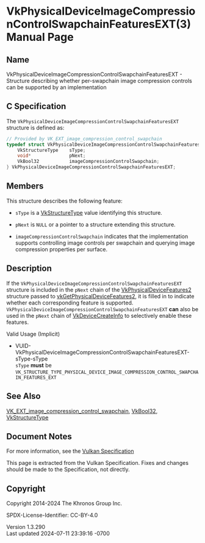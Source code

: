 # VkPhysicalDeviceImageCompressionControlSwapchainFeaturesEXT(3) Manual Page

## Name

VkPhysicalDeviceImageCompressionControlSwapchainFeaturesEXT - Structure
describing whether per-swapchain image compression controls can be
supported by an implementation



## <a href="#_c_specification" class="anchor"></a>C Specification

The `VkPhysicalDeviceImageCompressionControlSwapchainFeaturesEXT`
structure is defined as:

``` c
// Provided by VK_EXT_image_compression_control_swapchain
typedef struct VkPhysicalDeviceImageCompressionControlSwapchainFeaturesEXT {
    VkStructureType    sType;
    void*              pNext;
    VkBool32           imageCompressionControlSwapchain;
} VkPhysicalDeviceImageCompressionControlSwapchainFeaturesEXT;
```

## <a href="#_members" class="anchor"></a>Members

This structure describes the following feature:

- `sType` is a [VkStructureType](https://registry.khronos.org/vulkan/specs/1.3-extensions/man/html/VkStructureType.html) value identifying
  this structure.

- `pNext` is `NULL` or a pointer to a structure extending this
  structure.

- <span id="features-imageCompressionControlSwapchain"></span>
  `imageCompressionControlSwapchain` indicates that the implementation
  supports controlling image controls per swapchain and querying image
  compression properties per surface.

## <a href="#_description" class="anchor"></a>Description

If the `VkPhysicalDeviceImageCompressionControlSwapchainFeaturesEXT`
structure is included in the `pNext` chain of the
[VkPhysicalDeviceFeatures2](https://registry.khronos.org/vulkan/specs/1.3-extensions/man/html/VkPhysicalDeviceFeatures2.html) structure
passed to
[vkGetPhysicalDeviceFeatures2](https://registry.khronos.org/vulkan/specs/1.3-extensions/man/html/vkGetPhysicalDeviceFeatures2.html), it is
filled in to indicate whether each corresponding feature is supported.
`VkPhysicalDeviceImageCompressionControlSwapchainFeaturesEXT` **can**
also be used in the `pNext` chain of
[VkDeviceCreateInfo](https://registry.khronos.org/vulkan/specs/1.3-extensions/man/html/VkDeviceCreateInfo.html) to selectively enable
these features.

Valid Usage (Implicit)

- <a
  href="#VUID-VkPhysicalDeviceImageCompressionControlSwapchainFeaturesEXT-sType-sType"
  id="VUID-VkPhysicalDeviceImageCompressionControlSwapchainFeaturesEXT-sType-sType"></a>
  VUID-VkPhysicalDeviceImageCompressionControlSwapchainFeaturesEXT-sType-sType  
  `sType` **must** be
  `VK_STRUCTURE_TYPE_PHYSICAL_DEVICE_IMAGE_COMPRESSION_CONTROL_SWAPCHAIN_FEATURES_EXT`

## <a href="#_see_also" class="anchor"></a>See Also

[VK_EXT_image_compression_control_swapchain](https://registry.khronos.org/vulkan/specs/1.3-extensions/man/html/VK_EXT_image_compression_control_swapchain.html),
[VkBool32](https://registry.khronos.org/vulkan/specs/1.3-extensions/man/html/VkBool32.html), [VkStructureType](https://registry.khronos.org/vulkan/specs/1.3-extensions/man/html/VkStructureType.html)

## <a href="#_document_notes" class="anchor"></a>Document Notes

For more information, see the <a
href="https://registry.khronos.org/vulkan/specs/1.3-extensions/html/vkspec.html#VkPhysicalDeviceImageCompressionControlSwapchainFeaturesEXT"
target="_blank" rel="noopener">Vulkan Specification</a>

This page is extracted from the Vulkan Specification. Fixes and changes
should be made to the Specification, not directly.

## <a href="#_copyright" class="anchor"></a>Copyright

Copyright 2014-2024 The Khronos Group Inc.

SPDX-License-Identifier: CC-BY-4.0

Version 1.3.290  
Last updated 2024-07-11 23:39:16 -0700
